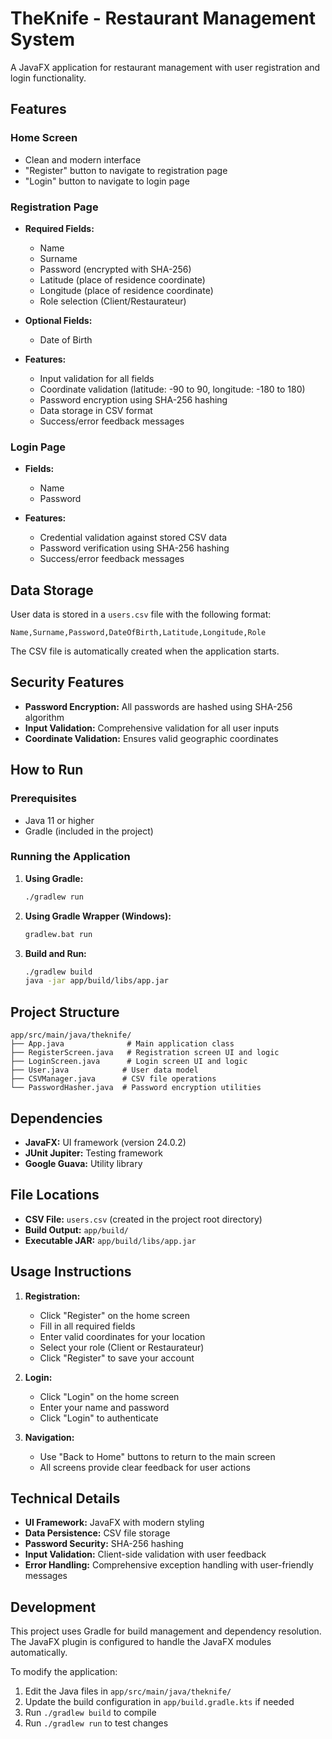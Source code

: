 # TheKnife - Restaurant Management System

A JavaFX application for restaurant management with user registration and login functionality.

## Features

### Home Screen
- Clean and modern interface
- "Register" button to navigate to registration page
- "Login" button to navigate to login page

### Registration Page
- **Required Fields:**
  - Name
  - Surname
  - Password (encrypted with SHA-256)
  - Latitude (place of residence coordinate)
  - Longitude (place of residence coordinate)
  - Role selection (Client/Restaurateur)

- **Optional Fields:**
  - Date of Birth

- **Features:**
  - Input validation for all fields
  - Coordinate validation (latitude: -90 to 90, longitude: -180 to 180)
  - Password encryption using SHA-256 hashing
  - Data storage in CSV format
  - Success/error feedback messages

### Login Page
- **Fields:**
  - Name
  - Password

- **Features:**
  - Credential validation against stored CSV data
  - Password verification using SHA-256 hashing
  - Success/error feedback messages

## Data Storage

User data is stored in a `users.csv` file with the following format:
```
Name,Surname,Password,DateOfBirth,Latitude,Longitude,Role
```

The CSV file is automatically created when the application starts.

## Security Features

- **Password Encryption:** All passwords are hashed using SHA-256 algorithm
- **Input Validation:** Comprehensive validation for all user inputs
- **Coordinate Validation:** Ensures valid geographic coordinates

## How to Run

### Prerequisites
- Java 11 or higher
- Gradle (included in the project)

### Running the Application

1. **Using Gradle:**
   ```bash
   ./gradlew run
   ```

2. **Using Gradle Wrapper (Windows):**
   ```cmd
   gradlew.bat run
   ```

3. **Build and Run:**
   ```bash
   ./gradlew build
   java -jar app/build/libs/app.jar
   ```

## Project Structure

```
app/src/main/java/theknife/
├── App.java              # Main application class
├── RegisterScreen.java   # Registration screen UI and logic
├── LoginScreen.java      # Login screen UI and logic
├── User.java            # User data model
├── CSVManager.java      # CSV file operations
└── PasswordHasher.java  # Password encryption utilities
```

## Dependencies

- **JavaFX:** UI framework (version 24.0.2)
- **JUnit Jupiter:** Testing framework
- **Google Guava:** Utility library

## File Locations

- **CSV File:** `users.csv` (created in the project root directory)
- **Build Output:** `app/build/`
- **Executable JAR:** `app/build/libs/app.jar`

## Usage Instructions

1. **Registration:**
   - Click "Register" on the home screen
   - Fill in all required fields
   - Enter valid coordinates for your location
   - Select your role (Client or Restaurateur)
   - Click "Register" to save your account

2. **Login:**
   - Click "Login" on the home screen
   - Enter your name and password
   - Click "Login" to authenticate

3. **Navigation:**
   - Use "Back to Home" buttons to return to the main screen
   - All screens provide clear feedback for user actions

## Technical Details

- **UI Framework:** JavaFX with modern styling
- **Data Persistence:** CSV file storage
- **Password Security:** SHA-256 hashing
- **Input Validation:** Client-side validation with user feedback
- **Error Handling:** Comprehensive exception handling with user-friendly messages

## Development

This project uses Gradle for build management and dependency resolution. The JavaFX plugin is configured to handle the JavaFX modules automatically.

To modify the application:
1. Edit the Java files in `app/src/main/java/theknife/`
2. Update the build configuration in `app/build.gradle.kts` if needed
3. Run `./gradlew build` to compile
4. Run `./gradlew run` to test changes